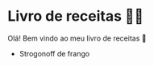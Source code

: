 # Livro de receitas :man_cook:

Olá! Bem vindo ao meu livro de receitas :clap:

* Strogonoff de frango

